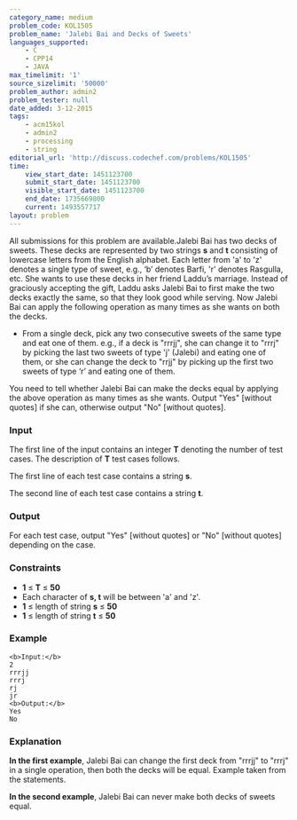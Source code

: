 ```yaml
---
category_name: medium
problem_code: KOL1505
problem_name: 'Jalebi Bai and Decks of Sweets'
languages_supported:
    - C
    - CPP14
    - JAVA
max_timelimit: '1'
source_sizelimit: '50000'
problem_author: admin2
problem_tester: null
date_added: 3-12-2015
tags:
    - acm15kol
    - admin2
    - processing
    - string
editorial_url: 'http://discuss.codechef.com/problems/KOL1505'
time:
    view_start_date: 1451123700
    submit_start_date: 1451123700
    visible_start_date: 1451123700
    end_date: 1735669800
    current: 1493557717
layout: problem
---
```

All submissions for this problem are available.Jalebi Bai has two decks of sweets. These decks are represented by two strings **s** and **t** consisting of lowercase letters from the English alphabet. Each letter from 'a' to 'z' denotes a single type of sweet, e.g., ‘b’ denotes Barfi, 'r' denotes Rasgulla, etc. She wants to use these decks in her friend Laddu’s marriage. Instead of graciously accepting the gift, Laddu asks Jalebi Bai to first make the two decks exactly the same, so that they look good while serving. Now Jalebi Bai can apply the following operation as many times as she wants on both the decks.

- From a single deck, pick any two consecutive sweets of the same type and eat one of them. e.g., if a deck is "rrrjj", she can change it to "rrrj" by picking the last two sweets of type 'j' (Jalebi) and eating one of them, or she can change the deck to "rrjj" by picking up the first two sweets of type ‘r’ and eating one of them.

You need to tell whether Jalebi Bai can make the decks equal by applying the above operation as many times as she wants. Output "Yes" \[without quotes\] if she can, otherwise output "No" \[without quotes\].

### Input

The first line of the input contains an integer **T** denoting the number of test cases. The description of **T** test cases follows.

The first line of each test case contains a string **s**.

The second line of each test case contains a string **t**.

### Output

For each test case, output "Yes" \[without quotes\] or "No" \[without quotes\] depending on the case.

### Constraints

- **1** ≤ **T** ≤ **50**
- Each character of **s, t** will be between 'a' and 'z'.
- **1** ≤ length of string **s** ≤ **50**
- **1** ≤ length of string **t** ≤ **50**

### Example

```
<b>Input:</b>
2
rrrjj
rrrj
rj
jr
<b>Output:</b>
Yes
No

```
### Explanation

**In the first example**,
Jalebi Bai can change the first deck from "rrrjj" to "rrrj" in a single operation, then both the decks will be equal. Example taken from the statements.

**In the second example**,
Jalebi Bai can never make both decks of sweets equal.